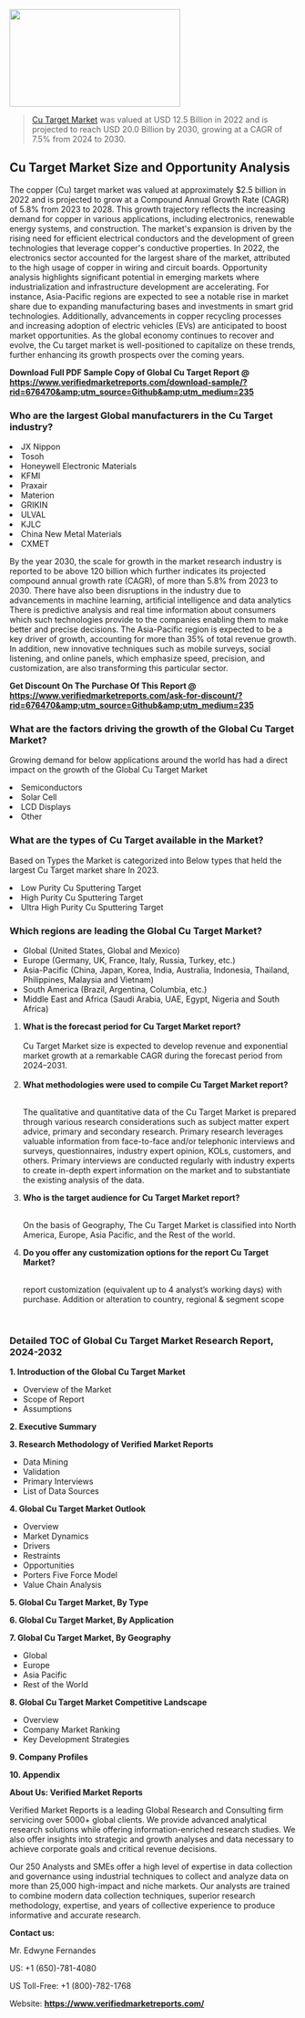 <img src="https://ffe5etoiles.com/wp-content/uploads/2024/12/MST1-300x171.png" alt="" width="300" height="171" class="alignnone size-medium wp-image-20088" /><blockquote><p><p><a href="https://www.verifiedmarketreports.com/download-sample/?rid=676470&utm_source=Github&utm_medium=235" target="_blank">Cu Target Market</a> was valued at USD 12.5 Billion in 2022 and is projected to reach USD 20.0 Billion by 2030, growing at a CAGR of 7.5% from 2024 to 2030.</p></blockquote><p><h2>Cu Target Market Size and Opportunity Analysis</h2><p>The copper (Cu) target market was valued at approximately $2.5 billion in 2022 and is projected to grow at a Compound Annual Growth Rate (CAGR) of 5.8% from 2023 to 2028. This growth trajectory reflects the increasing demand for copper in various applications, including electronics, renewable energy systems, and construction. The market's expansion is driven by the rising need for efficient electrical conductors and the development of green technologies that leverage copper's conductive properties. In 2022, the electronics sector accounted for the largest share of the market, attributed to the high usage of copper in wiring and circuit boards. Opportunity analysis highlights significant potential in emerging markets where industrialization and infrastructure development are accelerating. For instance, Asia-Pacific regions are expected to see a notable rise in market share due to expanding manufacturing bases and investments in smart grid technologies. Additionally, advancements in copper recycling processes and increasing adoption of electric vehicles (EVs) are anticipated to boost market opportunities. As the global economy continues to recover and evolve, the Cu target market is well-positioned to capitalize on these trends, further enhancing its growth prospects over the coming years.</p></p><p class=""><strong>Download Full PDF Sample Copy of Global Cu Target Report @ <a href="https://www.verifiedmarketreports.com/download-sample/?rid=676470&amp;utm_source=Github&amp;utm_medium=235" target="_blank">https://www.verifiedmarketreports.com/download-sample/?rid=676470&amp;utm_source=Github&amp;utm_medium=235</a></strong></p><h3 id="" class="">Who are the largest Global manufacturers in the Cu Target industry?</h3><p><li>JX Nippon</li><li> Tosoh</li><li> Honeywell Electronic Materials</li><li> KFMI</li><li> Praxair</li><li> Materion</li><li> GRIKIN</li><li> ULVAL</li><li> KJLC</li><li> China New Metal Materials</li><li> CXMET</li></p><div class=""><div class="" dir="" data-message-author-role="" data-message-id="" data-message-model-slug=""><div class=""><div class=""><div class=""><div class="" dir="" data-message-author-role="" data-message-id="" data-message-model-slug=""><div class=""><div class=""><p>By the year 2030, the scale for growth in the market research industry is reported to be above 120 billion which further indicates its projected compound annual growth rate (CAGR), of more than 5.8% from 2023 to 2030. There have also been disruptions in the industry due to advancements in machine learning, artificial intelligence and data analytics There is predictive analysis and real time information about consumers which such technologies provide to the companies enabling them to make better and precise decisions. The Asia-Pacific region is expected to be a key driver of growth, accounting for more than 35% of total revenue growth. In addition, new innovative techniques such as mobile surveys, social listening, and online panels, which emphasize speed, precision, and customization, are also transforming this particular sector.</p><p><strong>Get Discount On The Purchase Of This Report @&nbsp; <a href="https://www.verifiedmarketreports.com/ask-for-discount/?rid=676470&amp;utm_source=Github&amp;utm_medium=235" target="_blank">https://www.verifiedmarketreports.com/ask-for-discount/?rid=676470&amp;utm_source=Github&amp;utm_medium=235</a></strong></p></div></div></div></div></div></div></div></div><h3 id="" class="">What are the factors driving the growth of the Global Cu Target Market?</h3><p id="" class="">Growing demand for below applications around the world has had a direct impact on the growth of the Global Cu Target Market</p><p id="" class=""><li>Semiconductors</li><li> Solar Cell</li><li> LCD Displays</li><li> Other</li></p><h3 id="" class="">What are the types of Cu Target available in the Market?</h3><p id="" class="">Based on Types the Market is categorized into Below types that held the largest Cu Target market share In 2023.</p><p id="" class=""><li>Low Purity Cu Sputtering Target</li><li> High Purity Cu Sputtering Target</li><li> Ultra High Purity Cu Sputtering Target</li></p><h3 id="" class="">Which regions are leading the Global Cu Target Market?</h3><ul><li>Global (United States, Global and Mexico)</li><li>Europe (Germany, UK, France, Italy, Russia, Turkey, etc.)</li><li>Asia-Pacific (China, Japan, Korea, India, Australia, Indonesia, Thailand, Philippines, Malaysia and Vietnam)</li><li>South America (Brazil, Argentina, Columbia, etc.)</li><li>Middle East and Africa (Saudi Arabia, UAE, Egypt, Nigeria and South Africa)</li></ul><p><ol><li><strong>What is the forecast period for Cu Target Market report?<br /></strong><br /><span data-sheets-root="1" data-sheets-value="{&quot;1&quot;:2,&quot;2&quot;:&quot;XXXX size is expected to develop revenue and exponential market growth at a remarkable CAGR during the forecast period from 2024&ndash;2030.&quot;}" data-sheets-userformat="{&quot;2&quot;:12674,&quot;4&quot;:{&quot;1&quot;:2,&quot;2&quot;:16776960},&quot;10&quot;:2,&quot;11&quot;:0,&quot;15&quot;:&quot;Arial&quot;,&quot;16&quot;:12}">Cu Target Market size is expected to develop revenue and exponential market growth at a remarkable CAGR during the forecast period from 2024&ndash;2031.</span><br /><br /></li><li><strong>What methodologies were used to compile Cu Target Market report?<br /><br /></strong><p>The qualitative and quantitative data of the&nbsp;Cu Target Market is prepared through various research considerations such as subject matter expert advice, primary and secondary research. Primary research leverages valuable information from face-to-face and/or telephonic interviews and surveys, questionnaires, industry expert opinion, KOLs, customers, and others. Primary interviews are conducted regularly with industry experts to create in-depth expert information on the market and to substantiate the existing analysis of the data.&nbsp;</p></li><li><strong>Who is the target audience for Cu Target Market report?<br /><br /></strong><p>On the basis of Geography, The&nbsp;Cu Target Market is classified into North America, Europe, Asia Pacific, and the Rest of the world.</p></li><li><strong>Do you offer any customization options for the report Cu Target Market?<br /><br /></strong><p>report customization (equivalent up to 4 analyst&rsquo;s working days) with purchase. Addition or alteration to country, regional &amp; segment scope</p><p>&nbsp;</p></li></ol></p><h3 id="" class="">Detailed TOC of Global Cu Target Market Research Report, 2024-2032</h3><p id="" class=""><strong>1. Introduction of the Global Cu Target Market</strong></p><ul><li>Overview of the Market</li><li>Scope of Report</li><li>Assumptions</li></ul><p id="" class=""><strong>2. Executive Summary</strong></p><p id="" class=""><strong>3. Research Methodology of&nbsp;Verified Market Reports</strong></p><ul><li>Data Mining</li><li>Validation</li><li>Primary Interviews</li><li>List of Data Sources</li></ul><p id="" class=""><strong>4. Global Cu Target Market Outlook</strong></p><ul><li>Overview</li><li>Market Dynamics</li><li>Drivers</li><li>Restraints</li><li>Opportunities</li><li>Porters Five Force Model</li><li>Value Chain Analysis</li></ul><p id="" class=""><strong>5. Global Cu Target Market, By&nbsp;Type</strong></p><p id="" class=""><strong>6. Global Cu Target Market, By Application</strong></p><p id="" class=""><strong>7. Global Cu Target Market, By Geography</strong></p><ul><li>Global</li><li>Europe</li><li>Asia Pacific</li><li>Rest of the World</li></ul><p id="" class=""><strong>8. Global Cu Target Market Competitive Landscape</strong></p><ul><li>Overview</li><li>Company Market Ranking</li><li>Key Development Strategies</li></ul><p id="" class=""><strong>9. Company Profiles</strong></p><p id="" class=""><strong>10. Appendix</strong></p><p id="" class=""><strong>About Us: Verified Market Reports</strong></p><p id="" class="">Verified Market Reports is a leading Global Research and Consulting firm servicing over 5000+ global clients. We provide advanced analytical research solutions while offering information-enriched research studies. We also offer insights into strategic and growth analyses and data necessary to achieve corporate goals and critical revenue decisions.</p><p id="" class="">Our 250 Analysts and SMEs offer a high level of expertise in data collection and governance using industrial techniques to collect and analyze data on more than 25,000 high-impact and niche markets. Our analysts are trained to combine modern data collection techniques, superior research methodology, expertise, and years of collective experience to produce informative and accurate research.</p><p id="" class=""><strong>Contact us:</strong></p><p id="" class="">Mr. Edwyne Fernandes</p><p id="" class="">US: +1 (650)-781-4080</p><p id="" class="">US Toll-Free: +1 (800)-782-1768</p><p id="" class="">Website: <a target="" data-test-app-aware-link=""><strong>https://www.verifiedmarketreports.com/</strong></a></p>
